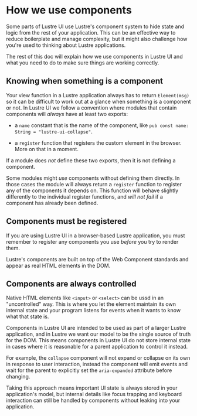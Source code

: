 # How we use components

Some parts of Lustre UI use Lustre's component system to hide state and logic
from the rest of your application. This can be an effective way to reduce
boilerplate and manage complexity, but it might also challenge how you're used to
thinking about Lustre applications.

The rest of this doc will explain how we use components in Lustre UI and what you
need to do to make sure things are working correctly.

## Knowing when something is a component

Your view function in a Lustre application always has to return `Element(msg)` so
it can be difficult to work out at a glance when something is a component or not.
In Lustre UI we follow a convention where modules that contain components will
*always* have at least two exports:

- a `name` constant that is the name of the component, like
  `pub const name: String = "lustre-ui-collapse"`.

- a `register` function that registers the custom element in the browser. More
  on that in a moment.

If a module does _not_ define these two exports, then it is not defining a
component.

Some modules might _use_ components without defining them directly. In those
cases the module will always return a `register` function to register any of the
components it depends on. This function will behave slightly differently to the
individual register functions, and _will not fail_ if a component has already
been defined.

## Components must be registered

If you are using Lustre UI in a browser-based Lustre application, you must
remember to register any components you use _before_ you try to render them.


Lustre's components are built on top of the Web Component standards and appear as
real HTML elements in the DOM.

## Components are always controlled

Native HTML elements like `<input>` or `<select>` can be ussd in an "uncontrolled"
way. This is where you let the element maintain its own internal state and your
program listens for events when it wants to know what that state is.

Components in Lustre UI are intended to be used as part of a larger Lustre application,
and in Lustre we want our model to be the single source of truth for the DOM.
This means components in Lustre UI do not store internal state in cases where it
is reasonable for a parent application to control it instead.

For example, the `collapse` component will not expand or collapse on its own in
response to user interaction, instead the component will emit events and wait for
the parent to explicitly set the `aria-expanded` attribute before changing.

Taking this approach means important UI state is always stored in your application's
model, but internal details like focus trapping and keyboard interaction can still
be handled by components without leaking into your application.
